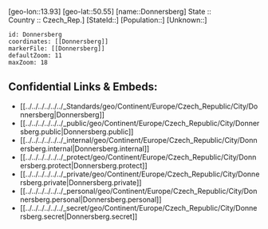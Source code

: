 ﻿---
location: [50.55,13.93] 
mapzoom: [7,12] 
mapmarker: city 
type: City
tags:
- geo/City


SpocWebEntityId: 29842
isDeleted: false
confidential: public

---
[geo-lon::13.93] 
[geo-lat::50.55] 
[name::Donnersberg] 
State ::  
Country :: Czech_Rep.] 
[StateId::] 
[Population::] 
[Unknown::] 


```leaflet
id: Donnersberg
coordinates: [[Donnersberg]] 
markerFile: [[Donnersberg]] 
defaultZoom: 11 
maxZoom: 18
```


## Confidential Links & Embeds: 
- [[../../../../../../_Standards/geo/Continent/Europe/Czech_Republic/City/Donnersberg|Donnersberg]] 
- [[../../../../../../_public/geo/Continent/Europe/Czech_Republic/City/Donnersberg.public|Donnersberg.public]] 
- [[../../../../../../_internal/geo/Continent/Europe/Czech_Republic/City/Donnersberg.internal|Donnersberg.internal]] 
- [[../../../../../../_protect/geo/Continent/Europe/Czech_Republic/City/Donnersberg.protect|Donnersberg.protect]] 
- [[../../../../../../_private/geo/Continent/Europe/Czech_Republic/City/Donnersberg.private|Donnersberg.private]] 
- [[../../../../../../_personal/geo/Continent/Europe/Czech_Republic/City/Donnersberg.personal|Donnersberg.personal]] 
- [[../../../../../../_secret/geo/Continent/Europe/Czech_Republic/City/Donnersberg.secret|Donnersberg.secret]] 
